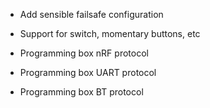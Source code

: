 * Add sensible failsafe configuration

* Support for switch, momentary buttons, etc

* Programming box nRF protocol
* Programming box UART protocol
* Programming box BT protocol

